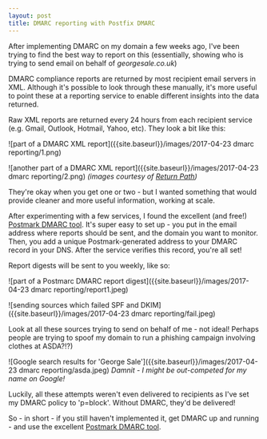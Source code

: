 ```yaml
---
layout: post
title: DMARC reporting with Postfix DMARC
---
```


After implementing DMARC on my domain a few weeks ago, I've been trying to find the best way to report on this (essentially, showing who is trying to send email on behalf of *georgesale.co.uk*)

DMARC compliance reports are returned by most recipient email servers in XML. Although it's possible to look through these manually, it's more useful to point these at a reporting service to enable different insights into the data returned.

Raw XML reports are returned every 24 hours from each recipient service (e.g. Gmail, Outlook, Hotmail, Yahoo, etc). They look a bit like this:

![part of a DMARC XML report]({{site.baseurl}}/images/2017-04-23 dmarc reporting/1.png)

![another part of a DMARC XML report]({{site.baseurl}}/images/2017-04-23 dmarc reporting/2.png)
*(images courtesy of [Return Path](https://returnpath.com))*

They're okay when you get one or two - but I wanted something that would provide cleaner and more useful information, working at scale. 

After experimenting with a few services, I found the excellent (and free!) [Postmark DMARC tool](http://dmarc.postmarkapp.com). It's super easy to set up - you put in the email address where reports should be sent, and the domain you want to monitor. Then, you add a unique Postmark-generated address to your DMARC record in your DNS. After the service verifies this record, you're all set!

Report digests will be sent to you weekly, like so:

![part of a Postmarc DMARC report digest]({{site.baseurl}}/images/2017-04-23 dmarc reporting/report1.jpeg)

![sending sources which failed SPF and DKIM]({{site.baseurl}}/images/2017-04-23 dmarc reporting/fail.jpeg)

Look at all these sources trying to send on behalf of me - not ideal! Perhaps people are trying to spoof my domain to run a phishing campaign involving clothes at ASDA?!?)

![Google search results for 'George Sale']({{site.baseurl}}/images/2017-04-23 dmarc reporting/asda.jpeg)
*Damnit - I might be out-competed for my name on Google!*

Luckily, all these attempts weren't even delivered to recipients as I've set my DMARC policy to 'p=block'. Without DMARC, they'd be delivered!

So - in short - if you still haven't implemented it, get DMARC up and running - and use the excellent [Postmark DMARC tool](http://dmarc.postmarkapp.com).
